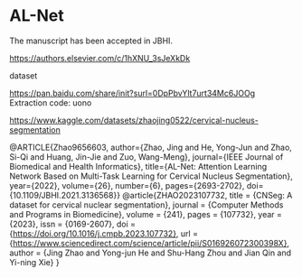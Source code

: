 # AL-Net
The manuscript has been accepted in JBHI.

https://authors.elsevier.com/c/1hXNU_3sJeXkDk

dataset

https://pan.baidu.com/share/init?surl=0DpPbvYlt7urt34Mc6JOOg  Extraction code: uono

https://www.kaggle.com/datasets/zhaojing0522/cervical-nucleus-segmentation


@ARTICLE{Zhao9656603,
  author={Zhao, Jing and He, Yong-Jun and Zhao, Si-Qi and Huang, Jin-Jie and Zuo, Wang-Meng},
  journal={IEEE Journal of Biomedical and Health Informatics}, 
  title={AL-Net: Attention Learning Network Based on Multi-Task Learning for Cervical Nucleus Segmentation}, 
  year={2022},
  volume={26},
  number={6},
  pages={2693-2702},
  doi={10.1109/JBHI.2021.3136568}}
@article{ZHAO2023107732,
  title = {CNSeg: A dataset for cervical nuclear segmentation},
  journal = {Computer Methods and Programs in Biomedicine},
  volume = {241},
  pages = {107732},
  year = {2023},
  issn = {0169-2607},
  doi = {https://doi.org/10.1016/j.cmpb.2023.107732},
  url = {https://www.sciencedirect.com/science/article/pii/S016926072300398X},
  author = {Jing Zhao and Yong-jun He and Shu-Hang Zhou and Jian Qin and Yi-ning Xie}
}
